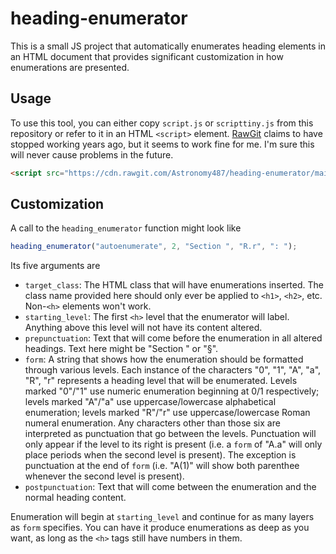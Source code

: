 # heading-enumerator

This is a small JS project that automatically enumerates <h> heading elements in an HTML document that provides significant customization in how enumerations are presented.

## Usage

To use this tool, you can either copy `script.js` or `scripttiny.js` from this repository or refer to it in an HTML `<script>` element. [RawGit](https://rawgit.com/) claims to have stopped working years ago, but it seems to work fine for me. I'm sure this will never cause problems in the future.

```html
<script src="https://cdn.rawgit.com/Astronomy487/heading-enumerator/main/scripttiny.js"></script>
```

## Customization

A call to the `heading_enumerator` function might look like

```js
heading_enumerator("autoenumerate", 2, "Section ", "R.r", ": ");
```

Its five arguments are

- `target_class`: The HTML class that will have enumerations inserted. The class name provided here should only ever be applied to `<h1>`, `<h2>`, etc. Non-`<h>` elements won't work.
- `starting_level`: The first `<h>` level that the enumerator will label. Anything above this level will not have its content altered.
- `prepunctuation`: Text that will come before the enumeration in all altered headings. Text here might be "Section " or "§".
- `form`: A string that shows how the enumeration should be formatted through various levels. Each instance of the characters "0", "1", "A", "a", "R", "r" represents a heading level that will be enumerated. Levels marked "0"/"1" use numeric enumeration beginning at 0/1 respectively; levels marked "A"/"a" use uppercase/lowercase alphabetical enumeration; levels marked "R"/"r" use uppercase/lowercase Roman numeral enumeration. Any characters other than those six are interpreted as punctuation that go between the levels. Punctuation will only appear if the level to its right is present (i.e. a `form` of "A.a" will only place periods when the second level is present). The exception is punctuation at the end of `form` (i.e. "A(1)" will show both parenthee whenever the second level is present).
- `postpunctuation`: Text that will come between the enumeration and the normal heading content.

Enumeration will begin at `starting_level` and continue for as many layers as `form` specifies. You can have it produce enumerations as deep as you want, as long as the `<h>` tags still have numbers in them.
